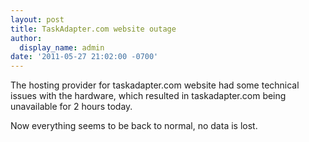 ```yaml
---
layout: post
title: TaskAdapter.com website outage
author:
  display_name: admin
date: '2011-05-27 21:02:00 -0700'
---
```


The hosting provider for taskadapter.com website had some technical issues with the hardware,
which resulted in taskadapter.com being unavailable for 2 hours today.

Now everything seems to be back to normal, no data is lost.
